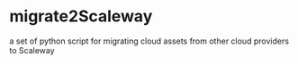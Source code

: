 # migrate2Scaleway
a set of python script for migrating cloud assets from other cloud providers to Scaleway
